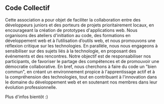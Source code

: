 ## Code Collectif

Cette association a pour objet de faciliter la collaboration entre des développeurs
juniors et des porteurs de projets prioritairement locaux, en encourageant la création
de prototypes d'applications web. Nous organisons des ateliers d'initiation au code,
des formations en développement web et à l’utilisation d’outils web, et nous
promouvons une réflexion critique sur les technologies. En parallèle, nous nous
engageons à sensibiliser sur des sujets liés à la technologie, en proposant des
événements et des rencontres. Notre objectif est de responsabiliser nos participants,
de favoriser le partage des compétences et de promouvoir une démocratie
collaborative. En bref, nous cherchons à faire du code un "bien commun", en créant un
environnement propice à l'apprentissage actif et à la compréhension des technologies,
tout en contribuant à l'innovation dans le domaine du développement web et en
soutenant nos membres dans leur évolution professionnelle.

Plus d'infos bientôt :)
